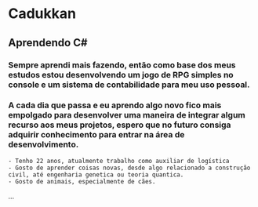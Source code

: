 # Cadukkan

## Aprendendo C#

###  Sempre aprendi mais fazendo, então como base dos meus estudos estou desenvolvendo um jogo de RPG simples no console e um sistema de contabilidade para meu uso pessoal.
### A cada dia que passa e eu aprendo algo novo fico mais empolgado para desenvolver uma maneira de integrar algum recurso aos meus projetos, espero que no futuro consiga adquirir conhecimento para entrar na área de desenvolvimento.

```
- Tenho 22 anos, atualmente trabalho como auxiliar de logística
- Gosto de aprender coisas novas, desde algo relacionado a construção civil, até engenharia genetica ou teoria quantica.
- Gosto de animais, especialmente de cães.
```

...
